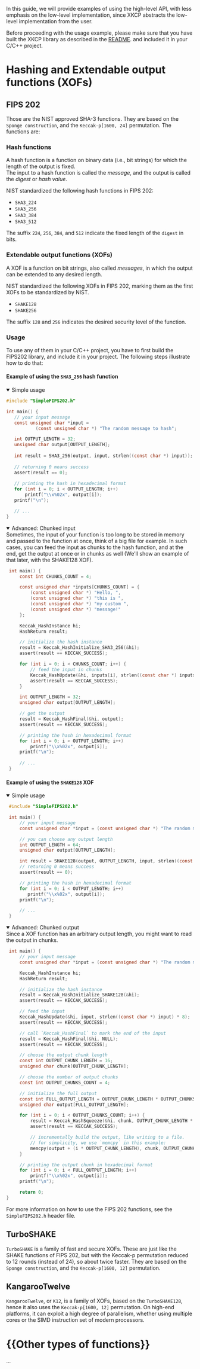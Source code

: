 In this guide, we will provide examples of using the high-level API, with less emphasis on 
the low-level implementation, since XKCP abstracts the low-level implementation from the user.

Before proceeding with the usage example, please make sure that you have built the XKCP library as described in the [README](../README.md).
and included it in your C/C++ project.

# Hashing and Extendable output functions (XOFs)

## FIPS 202
Those are the NIST approved SHA-3 functions. They are based on the `Sponge construction`, and the `Keccak-p[1600, 24]` permutation.
The functions are:

### Hash functions
A hash function is a function on binary data (i.e., bit strings) for which the length of the output is fixed. <br> 
The input to a hash function is called the _message_, and the output is called the _digest_ or _hash value_. 

NIST standardized the following hash functions in FIPS 202:
- `SHA3_224`
- `SHA3_256`
- `SHA3_384`
- `SHA3_512`

The suffix `224`, `256`, `384`, and `512` indicate the fixed length of the `digest` in bits.

### Extendable output functions (XOFs)
A XOF is a function on bit strings, also called _messages_, in which the output can be extended to any desired length. <br>

NIST standardized the following XOFs in FIPS 202, marking them as the first XOFs to be standardized by NIST.
- `SHAKE128`
- `SHAKE256`

The suffix `128` and `256` indicates the desired security level of the function.

### Usage

To use any of them in your C/C++ project, you have to first build the FIPS202 library, and include it in your project.
The following steps illustrate how to do that:

#### Example of using the `SHA3_256` hash function
    
<details open>
    <summary>Simple usage</summary>

   ```c
   #include "SimpleFIPS202.h"

   int main() {
      // your input message
      const unsigned char *input = 
              (const unsigned char *) "The random message to hash";

      int OUTPUT_LENGTH = 32;
      unsigned char output[OUTPUT_LENGTH];
      
      int result = SHA3_256(output, input, strlen((const char *) input));
      
      // returning 0 means success
      assert(result == 0);
      
      // printing the hash in hexadecimal format
      for (int i = 0; i < OUTPUT_LENGTH; i++)
          printf("\\x%02x", output[i]);
      printf("\n");

      // ...
   }
   ```
</details>

<details open>
    <summary>Advanced: Chunked input</summary>
    Sometimes, the input of your function is too long to be stored in memory and passed to the function at once, 
    think of a big file for example. In such cases, you can feed the input as chunks to the hash function, and at the end, 
    get the output at once or in chunks as well (We'll show an example of that later, with the SHAKE128 XOF).
    
   ```c
    int main() {
        const int CHUNKS_COUNT = 4;

        const unsigned char *inputs[CHUNKS_COUNT] = {
            (const unsigned char *) "Hello, ",
            (const unsigned char *) "this is ",
            (const unsigned char *) "my custom ",
            (const unsigned char *) "message!"
        };

        Keccak_HashInstance hi;
        HashReturn result;

        // initialize the hash instance
        result = Keccak_HashInitialize_SHA3_256(&hi);
        assert(result == KECCAK_SUCCESS);

        for (int i = 0; i < CHUNKS_COUNT; i++) {
            // feed the input in chunks
            Keccak_HashUpdate(&hi, inputs[i], strlen((const char *) inputs[i]) * 8);
            assert(result == KECCAK_SUCCESS);
        }

        int OUTPUT_LENGTH = 32;
        unsigned char output[OUTPUT_LENGTH];

        // get the output
        result = Keccak_HashFinal(&hi, output);
        assert(result == KECCAK_SUCCESS);

        // printing the hash in hexadecimal format
        for (int i = 0; i < OUTPUT_LENGTH; i++)
            printf("\\x%02x", output[i]);
        printf("\n"); 
        
        // ...
    }
   ```
</details>

#### Example of using the `SHAKE128` XOF

<details open>
   <summary>Simple usage</summary>

   ```c
    #include "SimpleFIPS202.h"

    int main() {
        // your input message
        const unsigned char *input = (const unsigned char *) "The random message to hash";

        // you can choose any output length
        int OUTPUT_LENGTH = 64;
        unsigned char output[OUTPUT_LENGTH];

        int result = SHAKE128(output, OUTPUT_LENGTH, input, strlen((const char *) input));
        // returning 0 means success
        assert(result == 0);

        // printing the hash in hexadecimal format
        for (int i = 0; i < OUTPUT_LENGTH; i++)
           printf("\\x%02x", output[i]);
        printf("\n");

        // ...
    }
   ```
</details>

<details open>
    <summary>Advanced: Chunked output</summary>
    Since a XOF function has an arbitrary output length, you might want to read the output in chunks.
    
   ```c
    int main() {
        // your input message
        const unsigned char *input = (const unsigned char *) "The random message to hash";

        Keccak_HashInstance hi;
        HashReturn result;

        // initialize the hash instance
        result = Keccak_HashInitialize_SHAKE128(&hi);
        assert(result == KECCAK_SUCCESS);

        // feed the input
        Keccak_HashUpdate(&hi, input, strlen((const char *) input) * 8);
        assert(result == KECCAK_SUCCESS);

        // call `Keccak_HashFinal` to mark the end of the input
        result = Keccak_HashFinal(&hi, NULL);
        assert(result == KECCAK_SUCCESS);

        // choose the output chunk length
        const int OUTPUT_CHUNK_LENGTH = 16;
        unsigned char chunk[OUTPUT_CHUNK_LENGTH];

        // choose the number of output chunks
        const int OUTPUT_CHUNKS_COUNT = 4;

        // initialize the full output
        const int FULL_OUTPUT_LENGTH = OUTPUT_CHUNK_LENGTH * OUTPUT_CHUNKS_COUNT;
        unsigned char output[FULL_OUTPUT_LENGTH];

        for (int i = 0; i < OUTPUT_CHUNKS_COUNT; i++) {
            result = Keccak_HashSqueeze(&hi, chunk, OUTPUT_CHUNK_LENGTH * 8);
            assert(result == KECCAK_SUCCESS);

            // incrementally build the output, like writing to a file.
            // for simplicity, we use `memcpy` in this example:
            memcpy(output + (i * OUTPUT_CHUNK_LENGTH), chunk, OUTPUT_CHUNK_LENGTH);
        }

        // printing the output chunk in hexadecimal format
        for (int i = 0; i < FULL_OUTPUT_LENGTH; i++)
            printf("\\x%02x", output[i]);
        printf("\n");

        return 0;
}
   ```

</details>

For more information on how to use the FIPS 202 functions, see the `SimpleFIPS202.h` header file.

## TurboSHAKE
`TurboSHAKE` is a family of fast and secure XOFs. These are just like the SHAKE functions of FIPS 202, but with the 
Keccak-p permutation reduced to 12 rounds (instead of 24), so about twice faster. 
They are based on the `Sponge construction`, and the `Keccak-p[1600, 12]` permutation.

[//]: # (TODO: add example)

## KangarooTwelve
`KangarooTwelve`, or `K12`, is a family of XOFs, based on the `TurboSHAKE128`, hence it also uses the `Keccak-p[1600, 12]` permutation.
On high-end platforms, it can exploit a high degree of parallelism, whether using multiple cores or the SIMD instruction set of modern processors.

[//]: # (TODO: add example)

# {{Other types of functions}}

...